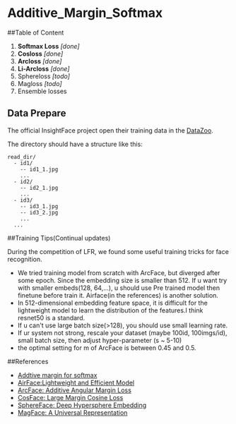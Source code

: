 # Additive_Margin_Softmax

##Table of Content
 1. **Softmax Loss** *[done]*
 2. **Cosloss** *[done]*
 3. **Arcloss** *[done]*
 4. **Li-Arcloss** *[done]*
 5. Sphereloss *[todo]*
 6. Magloss *[todo]*
 7. Ensemble losses

## Data Prepare

The official InsightFace project open their training data in the [DataZoo](https://github.com/deepinsight/insightface/wiki/Dataset-Zoo). 

The directory should have a structure like this:

```
read_dir/
  - id1/
    -- id1_1.jpg
    ...
  - id2/
    -- id2_1.jpg
    ...
  - id3/
    -- id3_1.jpg
    -- id3_2.jpg
    ...
  ...
```

##Training Tips(Continual updates)

During the competition of LFR, we found some useful training tricks for face recognition.

* We tried training model from scratch with ArcFace, but diverged after some epoch. Since the embedding size is smaller than 512. If u want try with smaller embeds(128, 64,...), u should use Pre trained model then finetune before train it. Airface(in the references) is another solution.
* In 512-dimensional embedding feature space, it is difficult for the lightweight model to learn the distribution of the features.I think resnet50 is a standard.
* If u can't use large batch size(>128), you should use small learning rate.
* If ur system not strong, rescale your dataset (maybe 100id, 100imgs/id), small batch size, then adjust hyper-parameter (s ~ 5-10)
* the optimal setting for m of ArcFace is between 0.45 and 0.5.

##References

  - [Addtive margin for softmax](https://arxiv.org/pdf/1801.05599.pdf)
  - [AirFace:Lightweight and Efficient Model](https://arxiv.org/pdf/1907.12256.pdf)
  - [ArcFace: Additive Angular Margin Loss](https://arxiv.org/pdf/1801.07698.pdf)
  - [CosFace: Large Margin Cosine Loss](https://arxiv.org/pdf/1801.09414.pdf)
  - [SphereFace: Deep Hypersphere Embedding](https://arxiv.org/pdf/1704.08063.pdf)
  - [MagFace: A Universal Representation](https://arxiv.org/pdf/2103.06627.pdf)
